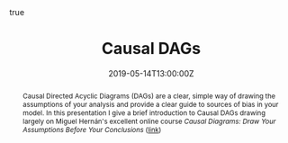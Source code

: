---
abstract: "Causal Directed Acyclic Diagrams (DAGs) are a clear, simple way of drawing the assumptions of your analysis and provide a clear guide to sources of bias in your model. In this presentation I give a brief introduction to Causal DAGs drawing largely on Miguel Hernán's excellent online course *Causal Diagrams: Draw Your Assumptions Before Your Conclusions* ([link](https://www.edx.org/course/causal-diagrams-draw-your-assumptions-before-your-conclusions))"
all_day: false
authors: 
- admin
date: "2019-05-14T13:00:00Z"
date_end: "2019-05-14T14:00:00Z"
event: "DWP ALIS Hack Day"
event_url: 
featured: false
links:
location: London, United Kingdom
math: true
projects:
- internal-project
publishDate: "2019-05-14T13:00:00Z"
slides: 
summary: A talk I gave at the DWP on Causal Directed Acyclic Diagrams (DAGS).
tags: 
- Causal Inference
title: "Causal DAGs"
url_code: ""
url_pdf: ""
url_slides: "https://docs.google.com/presentation/d/1JAOWUI8zY6DWt-HbRwQ76tuThLxT_X_JLEUskv97SNc"
url_video: ""
---